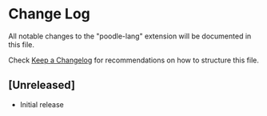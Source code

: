 # Change Log

All notable changes to the "poodle-lang" extension will be documented in this file.

Check [Keep a Changelog](http://keepachangelog.com/) for recommendations on how to structure this file.

## [Unreleased]

- Initial release